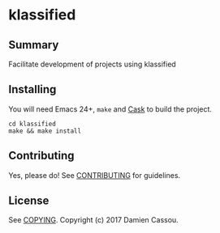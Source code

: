 # klassified

## Summary

Facilitate development of projects using klassified

## Installing

You will need Emacs 24+, `make` and [Cask](https://github.com/cask/cask) to
build the project.

    cd klassified
    make && make install


## Contributing

Yes, please do! See [CONTRIBUTING][] for guidelines.

## License

See [COPYING][]. Copyright (c) 2017 Damien Cassou.


[CONTRIBUTING]: ./CONTRIBUTING.md
[COPYING]: ./COPYING
